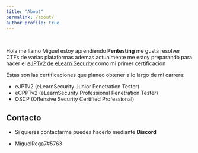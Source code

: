 ```yaml
---
title: "About"
permalink: /about/
author_profile: true
---
```


<br>

Hola me llamo Miguel estoy aprendiendo **Pentesting** me gusta resolver CTFs de varias plataformas ademas actualmente me estoy preparando para hacer el [eJPTv2 de eLearn Security](https://ine.com/learning/certifications/internal/elearnsecurity-junior-penetration-tester-cert) como mi primer certificacion 

Estas son las certificaciones que planeo obtener a lo largo de mi carrera:

- eJPTv2 (eLearnSecurity Junior Penetration Tester)
- eCPPTv2 (eLearnSecurity Professional Penetration Tester)
- OSCP (Offensive Security Certified Professional)

## Contacto 

- Si quieres contactarme puedes hacerlo mediante **Discord**

- MiguelRega7#5763
